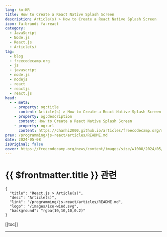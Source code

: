 ```yaml
---
lang: ko-KR
title: How to Create a React Native Splash Screen
description: Article(s) > How to Create a React Native Splash Screen
icon: fa-brands fa-react
category: 
  - JavaScript
  - Node.js
  - React.js
  - Article(s)
tag: 
  - blog
  - freecodecamp.org
  - js
  - javascript
  - node.js
  - nodejs
  - react
  - reactjs
  - react.js
head:
  - - meta:
    - property: og:title
      content: Article(s) > How to Create a React Native Splash Screen
    - property: og:description
      content: How to Create a React Native Splash Screen
    - property: og:url
      content: https://chanhi2000.github.io/articles/freecodecamp.org/react-native-splash-screen.html
prev: /programming/js-react/articles/README.md
date: 2024-05-08
isOriginal: false
cover: https://freecodecamp.org/news/content/images/size/w1000/2024/05/article-1-rnsplash-2.png
---
```


# {{ $frontmatter.title }} 관련

```component VPCard
{
  "title": "React.js > Article(s)",
  "desc": "Article(s)",
  "link": "/programming/js-react/articles/README.md",
  "logo": "/images/ico-wind.svg",
  "background": "rgba(10,10,10,0.2)"
}
```

[[toc]]

---

<SiteInfo
  name="How to Create a React Native Splash Screen"
  desc="In this article, you'll get a hands-on practical guide for creating a native splash screen for React Native CLI applications.  Note that this tutorial is not applicable for apps created with Expo. SVG Icon Image and Background The first thing you need is an image. It can be in"
  url="https://freecodecamp.org/news/react-native-splash-screen/"
  logo="https://cdn.freecodecamp.org/universal/favicons/favicon.ico"
  preview="https://freecodecamp.org/news/content/images/size/w1000/2024/05/article-1-rnsplash-2.png"/>

<!-- TODO: 작성 -->

